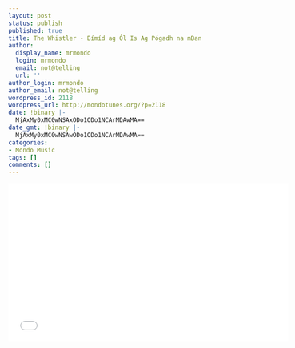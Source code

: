 ```yaml
---
layout: post
status: publish
published: true
title: The Whistler - Bímíd ag Ól Is Ag Pógadh na mBan
author:
  display_name: mrmondo
  login: mrmondo
  email: not@telling
  url: ''
author_login: mrmondo
author_email: not@telling
wordpress_id: 2118
wordpress_url: http://mondotunes.org/?p=2118
date: !binary |-
  MjAxMy0xMC0wNSAxODo1ODo1NCArMDAwMA==
date_gmt: !binary |-
  MjAxMy0xMC0wNSAwODo1ODo1NCArMDAwMA==
categories:
- Mondo Music
tags: []
comments: []
---
```

<iframe width="560" height="315" src="//www.youtube.com/embed/_e0_71X0__E" frameborder="0"> </iframe>
